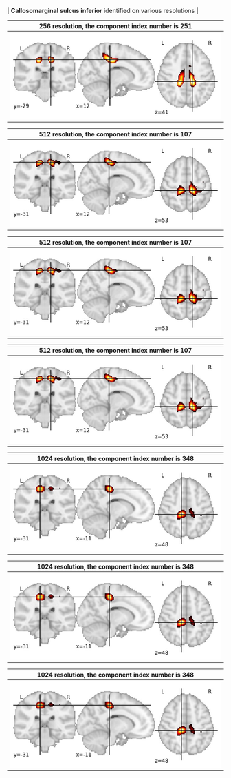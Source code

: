 


| **Callosomarginal sulcus inferior** identified on various resolutions |

| 256 resolution, the component index number is 251|  
|:---:|  
| ![Component 256](../256/final/251.jpg "From component 256: Callosomarginal sulcus inferior") |

| 512 resolution, the component index number is 107|  
|:---:|  
| ![Component 512](../512/final/107.jpg "From component 512: Callosomarginal sulcus inferior") |

| 512 resolution, the component index number is 107|  
|:---:|  
| ![Component 512](../512/final/107.jpg "From component 512: Callosomarginal sulcus inferior") |

| 512 resolution, the component index number is 107|  
|:---:|  
| ![Component 512](../512/final/107.jpg "From component 512: Callosomarginal sulcus inferior") |

| 1024 resolution, the component index number is 348|  
|:---:|  
| ![Component 1024](../1024/final/348.jpg "From component 1024: Callosomarginal sulcus inferior") |

| 1024 resolution, the component index number is 348|  
|:---:|  
| ![Component 1024](../1024/final/348.jpg "From component 1024: Callosomarginal sulcus inferior") |

| 1024 resolution, the component index number is 348|  
|:---:|  
| ![Component 1024](../1024/final/348.jpg "From component 1024: Callosomarginal sulcus inferior") |